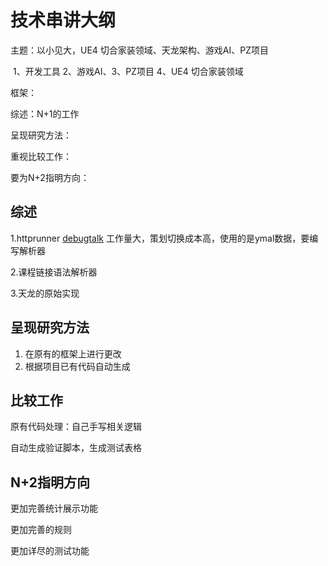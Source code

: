 # 技术串讲大纲

主题：以小见大，UE4 切合家装领域、天龙架构、游戏AI、PZ项目

​	1、开发工具 2、游戏AI、3、PZ项目  4、UE4 切合家装领域

框架：

综述：N+1的工作

呈现研究方法：

重视比较工作：

要为N+2指明方向：



## 综述

1.httprunner [debugtalk](https://debugtalk.com/post/build-ideal-app-automation-test-framework) 工作量大，策划切换成本高，使用的是ymal数据，要编写解析器

2.课程链接语法解析器

3.天龙的原始实现



## 呈现研究方法

1. 在原有的框架上进行更改
2. 根据项目已有代码自动生成

## 比较工作

原有代码处理：自己手写相关逻辑

自动生成验证脚本，生成测试表格

## N+2指明方向

更加完善统计展示功能

更加完善的规则

更加详尽的测试功能



